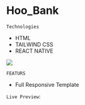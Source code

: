 # Hoo_Bank

`Technologies`
- HTML
- TAILWIND CSS
- REACT NATIVE
  
![](https://github.com/OmarElbedwehy/Hoo_Bank/assets/98553227/e9f9b33e-b094-4e1a-a3a1-3b5107d404a4)

`FEATURS`
- Full Responsive Template

`Live Preview`: 
